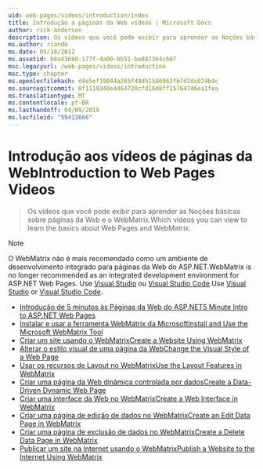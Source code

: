 ```yaml
---
uid: web-pages/videos/introduction/index
title: Introdução a páginas da Web vídeos | Microsoft Docs
author: rick-anderson
description: Os vídeos que você pode exibir para aprender as Noções básicas sobre páginas da Web e o WebMatrix.
ms.author: riande
ms.date: 05/18/2012
ms.assetid: b8a43660-177f-4a00-bb51-be887364c607
msc.legacyurl: /web-pages/videos/introduction
msc.type: chapter
ms.openlocfilehash: d4e5ef19044a265f48d51586062fb7d2dc024b4c
ms.sourcegitcommit: 0f1119340e4464720cfd16d0ff15764746ea1fea
ms.translationtype: MT
ms.contentlocale: pt-BR
ms.lasthandoff: 04/09/2019
ms.locfileid: "59413666"
---
```

# <a name="introduction-to-web-pages-videos"></a><span data-ttu-id="cecde-103">Introdução aos vídeos de páginas da Web</span><span class="sxs-lookup"><span data-stu-id="cecde-103">Introduction to Web Pages Videos</span></span>

> <span data-ttu-id="cecde-104">Os vídeos que você pode exibir para aprender as Noções básicas sobre páginas da Web e o WebMatrix.</span><span class="sxs-lookup"><span data-stu-id="cecde-104">Which videos you can view to learn the basics about Web Pages and WebMatrix.</span></span>

> [!NOTE] 
> <span data-ttu-id="cecde-105">O WebMatrix não é mais recomendado como um ambiente de desenvolvimento integrado para páginas da Web do ASP.NET.</span><span class="sxs-lookup"><span data-stu-id="cecde-105">WebMatrix is no longer recommended as an integrated development environment for ASP.NET Web Pages.</span></span> <span data-ttu-id="cecde-106">Use [Visual Studio](xref:aspnet/web-pages/overview/getting-started/program-asp-net-web-pages-in-visual-studio) ou [Visual Studio Code](https://code.visualstudio.com/).</span><span class="sxs-lookup"><span data-stu-id="cecde-106">Use [Visual Studio](xref:aspnet/web-pages/overview/getting-started/program-asp-net-web-pages-in-visual-studio) or [Visual Studio Code](https://code.visualstudio.com/).</span></span>


- [<span data-ttu-id="cecde-107">Introdução de 5 minutos às Páginas da Web do ASP.NET</span><span class="sxs-lookup"><span data-stu-id="cecde-107">5 Minute Intro to ASP.NET Web Pages</span></span>](5-minute-introduction-to-aspnet-web-pages.md)
- [<span data-ttu-id="cecde-108">Instalar e usar a ferramenta WebMatrix da Microsoft</span><span class="sxs-lookup"><span data-stu-id="cecde-108">Install and Use the Microsoft WebMatrix Tool</span></span>](install-and-use-the-microsoft-webmatrix-tool.md)
- [<span data-ttu-id="cecde-109">Criar um site usando o WebMatrix</span><span class="sxs-lookup"><span data-stu-id="cecde-109">Create a Website Using WebMatrix</span></span>](create-a-website-using-webmatrix.md)
- [<span data-ttu-id="cecde-110">Alterar o estilo visual de uma página da Web</span><span class="sxs-lookup"><span data-stu-id="cecde-110">Change the Visual Style of a Web Page</span></span>](change-the-visual-style-of-a-web-page.md)
- [<span data-ttu-id="cecde-111">Usar os recursos de Layout no WebMatrix</span><span class="sxs-lookup"><span data-stu-id="cecde-111">Use the Layout Features in WebMatrix</span></span>](use-the-layout-features-in-webmatrix.md)
- [<span data-ttu-id="cecde-112">Criar uma página da Web dinâmica controlada por dados</span><span class="sxs-lookup"><span data-stu-id="cecde-112">Create a Data-Driven Dynamic Web Page</span></span>](create-a-data-driven-dynamic-web-page.md)
- [<span data-ttu-id="cecde-113">Criar uma interface da Web no WebMatrix</span><span class="sxs-lookup"><span data-stu-id="cecde-113">Create a Web Interface in WebMatrix</span></span>](create-a-web-interface-in-webmatrix.md)
- [<span data-ttu-id="cecde-114">Criar uma página de edição de dados no WebMatrix</span><span class="sxs-lookup"><span data-stu-id="cecde-114">Create an Edit Data Page in WebMatrix</span></span>](create-an-edit-data-page-in-webmatrix.md)
- [<span data-ttu-id="cecde-115">Criar uma página de exclusão de dados no WebMatrix</span><span class="sxs-lookup"><span data-stu-id="cecde-115">Create a Delete Data Page in WebMatrix</span></span>](create-a-delete-data-page-in-webmatrix.md)
- [<span data-ttu-id="cecde-116">Publicar um site na Internet usando o WebMatrix</span><span class="sxs-lookup"><span data-stu-id="cecde-116">Publish a Website to the Internet Using WebMatrix</span></span>](publish-a-website-to-the-internet-using-webmatrix.md)
